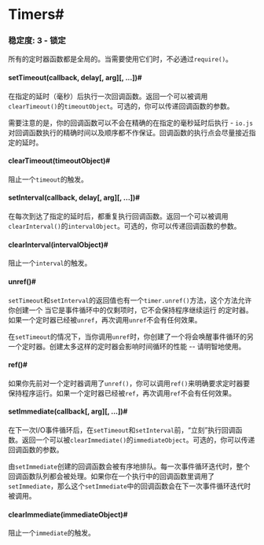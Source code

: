 # Timers#

### 稳定度: 3 - 锁定

所有的定时器函数都是全局的。当需要使用它们时，不必通过`require()`。

#### setTimeout(callback, delay[, arg][, ...])#

在指定的延时（毫秒）后执行一次回调函数。返回一个可以被调用`clearTimeout()`的`timeoutObject`。可选的，你可以传递回调函数的参数。

需要注意的是，你的回调函数可以不会在精确的在指定的毫秒延时后执行 - `io.js`对回调函数执行的精确时间以及顺序都不作保证。回调函数的执行点会尽量接近指定的延时。

#### clearTimeout(timeoutObject)#

阻止一个`timeout`的触发。

#### setInterval(callback, delay[, arg][, ...])#

在每次到达了指定的延时后，都重复执行回调函数。返回一个可以被调用`clearInterval()`的`intervalObject`。可选的，你可以传递回调函数的参数。

#### clearInterval(intervalObject)#

阻止一个`interval`的触发。

#### unref()#

`setTimeout`和`setInterval`的返回值也有一个`timer.unref()`方法，这个方法允许你创建一个 当它是事件循环中的仅剩项时，它不会保持程序继续运行 的定时器。如果一个定时器已经被`unref`，再次调用`unref`不会有任何效果。

在`setTimeout`的情况下，当你调用`unref`时，你创建了一个将会唤醒事件循环的另一个定时器。创建太多这样的定时器会影响时间循环的性能 -- 请明智地使用。

#### ref()#

如果你先前对一个定时器调用了`unref()`，你可以调用`ref()`来明确要求定时器要保持程序运行。如果一个定时器已经被`ref`，再次调用`ref`不会有任何效果。

#### setImmediate(callback[, arg][, ...])#

在下一次I/O事件循环后，在`setTimeout`和`setInterval`前，“立刻”执行回调函数。返回一个可以被`clearImmediate()`的`immediateObject`。可选的，你可以传递回调函数的参数。

由`setImmediate`创建的回调函数会被有序地排队。每一次事件循环迭代时，整个回调函数队列都会被处理。如果你在一个执行中的回调函数里调用了`setImmediate`，那么这个`setImmediate`中的回调函数会在下一次事件循环迭代时被调用。

#### clearImmediate(immediateObject)#

阻止一个`immediate`的触发。